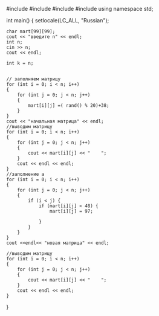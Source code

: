 #include<cmath>
#include <iostream>
#include<ctime>
#include<iomanip>
using namespace std;

int main() {
    setlocale(LC_ALL, "Russian");


    char mart[99][99];
    cout << "введите n" << endl;
    int n;
    cin >> n;
    cout << endl;

    int k = n;


    // заполняем матрицу 
    for (int i = 0; i < n; i++)
    {
        for (int j = 0; j < n; j++)
        {
            mart[i][j] =( rand() % 20)+38;
        }
    }
    cout << "начальная матрица" << endl;
    //выводим матрицу
    for (int i = 0; i < n; i++)
    {
        for (int j = 0; j < n; j++)
        {
            cout << mart[i][j] << "    ";
        }
        cout << endl << endl;
    }
    //заполнение а
    for (int i = 0; i < n; i++)
    {
        for (int j = 0; j < n; j++)
        {
            if (i < j) {
                if (mart[i][j] < 48) {
                    mart[i][j] = 97;

                }
            }
        }
    }
    cout <<endl<< "новая матрица" << endl;

    //выводим матрицу
    for (int i = 0; i < n; i++)
    {
        for (int j = 0; j < n; j++)
        {
            cout << mart[i][j] << "    ";
        }
        cout << endl << endl;
    }
}
